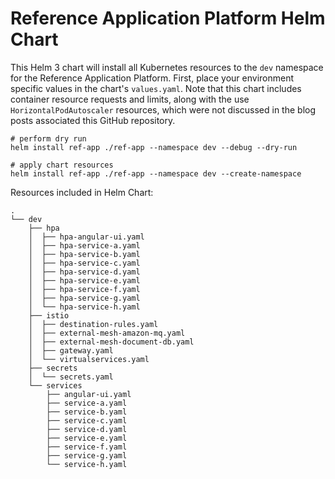 # Reference Application Platform Helm Chart

This Helm 3 chart will install all Kubernetes resources to the `dev` namespace for the Reference Application Platform. First, place your environment specific values in the chart's `values.yaml`. Note that this chart includes container resource requests and limits, along with the use `HorizontalPodAutoscaler` resources, which were not discussed in the blog posts associated this GitHub repository.

```shell
# perform dry run
helm install ref-app ./ref-app --namespace dev --debug --dry-run

# apply chart resources
helm install ref-app ./ref-app --namespace dev --create-namespace
```

Resources included in Helm Chart:

```text
.
└── dev
    ├── hpa
    │  ├── hpa-angular-ui.yaml
    │  ├── hpa-service-a.yaml
    │  ├── hpa-service-b.yaml
    │  ├── hpa-service-c.yaml
    │  ├── hpa-service-d.yaml
    │  ├── hpa-service-e.yaml
    │  ├── hpa-service-f.yaml
    │  ├── hpa-service-g.yaml
    │  └── hpa-service-h.yaml
    ├── istio
    │  ├── destination-rules.yaml
    │  ├── external-mesh-amazon-mq.yaml
    │  ├── external-mesh-document-db.yaml
    │  ├── gateway.yaml
    │  └── virtualservices.yaml
    ├── secrets
    │  └── secrets.yaml
    └── services
        ├── angular-ui.yaml
        ├── service-a.yaml
        ├── service-b.yaml
        ├── service-c.yaml
        ├── service-d.yaml
        ├── service-e.yaml
        ├── service-f.yaml
        ├── service-g.yaml
        └── service-h.yaml
```
